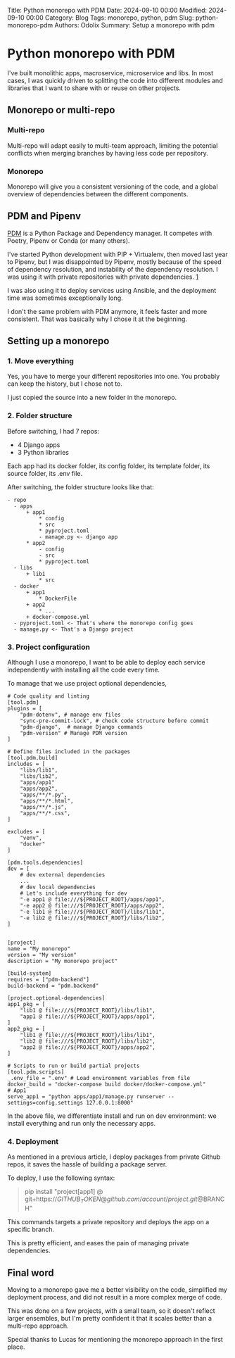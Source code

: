 Title: Python monorepo with PDM
Date: 2024-09-10 00:00 
Modified: 2024-09-10 00:00 
Category: Blog
Tags: monorepo, python, pdm
Slug: python-monorepo-pdm 
Authors: Odolix 
Summary: Setup a monorepo with pdm

# Python monorepo with PDM

I've built monolithic apps, macroservice, microservice and libs. In most cases, I was quickly driven to splitting the code into different modules and libraries that I want to share with or reuse on other projects. 

## Monorepo or multi-repo

### Multi-repo

Multi-repo will adapt easily to multi-team approach, limiting the potential conflicts when merging branches by having less code per repository. 

### Monorepo

Monorepo will give you a consistent versioning of the code, and a global overview of dependencies between the different components.

## PDM and Pipenv

[PDM](https://pdm-project.org/latest/) is a Python Package and Dependency manager. It competes with Poetry, Pipenv or Conda (or many others). 

I've started Python development with PIP + Virtualenv, then moved last year to Pipenv, but I was disappointed by Pipenv, mostly because of the speed of dependency resolution, and instability of the dependency resolution. 
I was using it with private repositories with private dependencies. [1](https://blog.peabytes.me/pipenv-github-private.html)

I was also using it to deploy services using Ansible, and the deployment time was sometimes exceptionally long. 

I don't the same problem with PDM anymore, it feels faster and more consistent. That was basically why I chose it at the beginning. 

## Setting up a monorepo

### 1. Move everything

Yes, you have to merge your different repositories into one. You probably can keep the history, but I chose not to. 

I just copied the source into a new folder in the monorepo.

### 2. Folder structure

Before switching, I had 7 repos: 
- 4 Django apps
- 3 Python libraries

Each app had its docker folder, its config folder, its template folder, its source folder, its .env file. 

After switching, the folder structure looks like that: 

```
- repo
  - apps
	  + app1
		  * config
		  * src
		  * pyproject.toml
		  - manage.py <- django app
	  * app2
		  - config
		  - src
 		  * pyproject.toml
  - libs
	  + lib1
		  * src
  - docker
	  + app1
		  * DockerFile
	  + app2
		  * ...
	  + docker-compose.yml
  - pyproject.toml <- That's where the monorepo config goes
  - manage.py <- That's a Django project
```

### 3. Project configuration

Although I use a monorepo, I want to be able to deploy each service independently with installing all the code every time. 

To manage that we use project optional dependencies, 

```
# Code quality and linting
[tool.pdm]
plugins = [
    "pdm-dotenv", # manage env files
    "sync-pre-commit-lock", # check code structure before commit
    "pdm-django",  # manage Django commands 
    "pdm-version" # Manage PDM version
]

# Define files included in the packages
[tool.pdm.build]
includes = [
	"libs/lib1", 
	"libs/lib2",
	"apps/app1"
	"apps/app2",
	"apps/**/*.py",
	"apps/**/*.html",
	"apps/**/*.js",
	"apps/**/*.css",	
]

excludes = [
	"venv", 
	"docker"
]

[pdm.tools.dependencies]
dev = [
	# dev external dependencies
	...
	# dev local dependencies 
	# Let's include everything for dev
	"-e app1 @ file:///${PROJECT_ROOT}/apps/app1",
	"-e app2 @ file:///${PROJECT_ROOT}/apps/app2",
	"-e lib1 @ file:///${PROJECT_ROOT}/libs/lib1",
	"-e lib2 @ file:///${PROJECT_ROOT}/libs/lib2",
]


[project]
name = "My monorepo"
version = "My version"
description = "My monorepo project"

[build-system]
requires = ["pdm-backend"]
build-backend = "pdm.backend"

[project.optional-dependencies]
app1_pkg = [
    "lib1 @ file:///${PROJECT_ROOT}/libs/lib1",
    "app1 @ file:///${PROJECT_ROOT}/apps/app1",
]
app2_pkg = [
    "lib1 @ file:///${PROJECT_ROOT}/libs/lib1",
    "lib2 @ file:///${PROJECT_ROOT}/libs/lib2",    
    "app2 @ file:///${PROJECT_ROOT}/apps/app2",
]

# Scripts to run or build partial projects
[tool.pdm.scripts] 
_.env_file = ".env" # Load environment variables from file
docker_build = "docker-compose build docker/docker-compose.yml"
# App1
serve_app1 = "python apps/app1/manage.py runserver --settings=config.settings 127.0.0.1:8000"
```

In the above file, we differentiate install and run on dev environment: we install everything and run only the necessary apps. 

### 4. Deployment

As mentioned in a previous article, I deploy packages from private Github repos, it saves the hassle of building a package server. 

To deploy, I use the following syntax: 

> pip install "project[app1] @ git+https://$GITHUB_TOKEN@github.com/account/project.git@$BRANCH"

This commands targets a private repository and deploys the app on a specific branch. 

This is pretty efficient, and eases the pain of managing private dependencies. 

## Final word

Moving to a monorepo gave me a better visibility on the code, simplified my deployment process, and did not result in a more complex merge of code. 

This was done on a few projects, with a small team, so it doesn't reflect larger ensembles, but I'm pretty confident it that it scales better than a multi-repo approach. 

Special thanks to Lucas for mentioning the monorepo approach in the first place. 